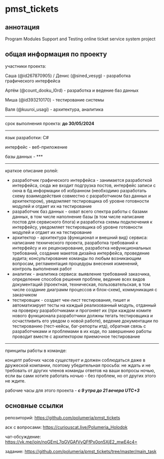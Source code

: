 # pmst_tickets
## аннотация
Program Modules Support and Testing online ticket service system project

## общая информация по проекту 
участники проекта:

  Саша (@id267870905) / Денис (@sined_vesyg) - разработка графического интерфейса
  
  Артём (@count_dooku_l0rd) - разработка и ведение баз данных
  
  Миша (@id393210170) - тестирование системы
  
  Валя (@kuuroi_usagi) - архитектура, аналитика
___


срок выполнения проекта: **до 30/05/2024**
___

язык разработки: C#

  интерфейс - веб-приложение
  
  базы данных - ***
___

краткое описание ролей:
- разработчик графического интерфейса - занимается разработкой интерфейса, сюда же входит подгрузка постов, интерфейс записи с окна в бд информации об избранном (необходимо разработать схему взаимодействия совместно с разработчиком баз данных и архитектором), уведомляет тестировщика об уровне готовности модулей и отдает их на тестирование
- разработчик баз данных - охват всего спектра работы с базами данных, в том числе наполнение базы (в том числе написание постов для сервисного блога) и разработка схемы подключения к интерфейсу, уведомляет тестировщика об уровне готовности модулей и отдает их на тестирование
- архитектор - архитектура (функционал и внешний вид) сервиса: написание технического проекта, разработка требований к интерфейсу и их рецензирование, разработка нефункциональных требований, создание макетов дизайна интерфейса, проведение аудита; консультирование команды по любым возникающим вопросам, регламентация процедуры внесения изменений, контроль выполнения работ
- аналитик - аналитика сервиса: выявление требований заказчика, определение способов решения проблем, ведение всех видов документаций (проектная, техническая, пользовательская, в том числе создание диаграмм процессов и блок-схем), коммуникация с заказчиком
- тестировщик - создает чек-лист тестирования, пишет и автоматизирует тесты на каждый реализованный модуль, отданный на проверку разработчиками и прогоняет их (при каждом комите нового функционала разработчики должны тегать тестировщика и осчастливить его уведом о новой работе), ведение документации по тестированию (тест-кейсы, баг-репорты итд), обратная связь с разработчиками и проблемами в их коде, по завершению работы проводит вместе с архитектором приемочное тестирование
___

принципы работы в команде:

концепт рабочих часов *существует* и должен соблюдаться даже в дружеской компании, поэтому убедительная просьба: не ждать и не требовать от других членов команды ответов на ваши вопросы ночью, если вы сами хотите работать ночью - без проблем, но от других этого не ждите.

рабочие часы для этого проекта - ***с 9 утра до 21 вечера UTC+3***


## основные ссылки
репозиторий: https://github.com/polumeria/pmst_tickets

аск с вопросами: https://curiouscat.live/Polumeria_Holodok

чат-обсуждение: https://vk.me/join/noGEmL7qGVGAfVvQFfPx0on5XjE2_mwE4c4=

задание: https://github.com/polumeria/pmst_tickets/tree/master/main_task
